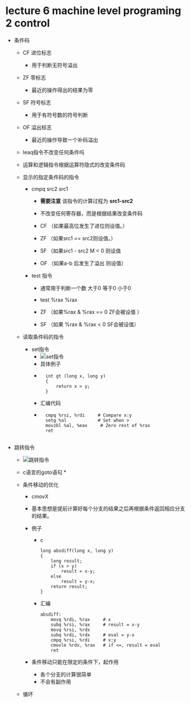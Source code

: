 # lecture 6 machine level programing 2 control

*  条件码
    * CF 进位标志
        * 用于判断无符号溢出
    * ZF 零标志
        * 最近的操作得出的结果为零 
    * SF 符号标志
        * 用于有符号数的符号判断
    * OF 溢出标志
        * 最近的操作导致一个补码溢出

    * leaq指令不改变任何条件吗
    * 运算和逻辑指令根据运算符隐式的改变条件码

    * 显示的指定条件码的指令
        * cmpq src2 src1
            * **需要注意** 该指令的计算过程为 **src1-src2**
            * 不改变任何寄存器，而是根据结果改变条件码

            * CF （如果最高位发生了进位则设值。）
            * ZF （如果src1 == src2则设值。）
            * SF （如果src1 - src2 M < 0 则设值
            * OF （如果a-b 后发生了溢出 则设值）

        * test 指令
            * 通常用于判断一个数 大于0  等于0 小于0
            * test %rax %rax
            
            * ZF （如果%rax & %rax == 0 ZF会被设值 ）
            * SF （如果 %rax & %rax < 0  SF会被设值）

    * 读取条件码的指令
        * set指令
            * ![set指令](/images/set指令.jpg)
            * 具体例子
            * ```
                int gt (long x, long y)
                {
                    return x > y;
                }

            * 汇编代码
            * ```
                cmpq %rsi, %rdi 	# Compare x:y
                setg %al 		    # Set when >
                movzbl %al, %eax     # Zero rest of %rax
                ret
            

* 跳转指令
    * ![跳转指令](/images/跳转指令.jpg)

    * c语言的goto语句
        * 

    * 条件移动的优化
        * cmovX
        *  基本思想是提前计算好每个分支的结果之后再根据条件返回相应分支的结果。

        * 例子
            * c
                ```
                long absdiff(long x, long y)
                {
                    long result;
                    if (x > y)
                        result = x-y;
                    else
                        result = y-x;
                    return result;
                }
                ```
            *  汇编
                ```
                absdiff:
                    movq %rdi, %rax 	# x
                    subq %rsi, %rax 	# result = x-y
                    movq %rsi, %rdx
                    subq %rdi, %rdx 	# eval = y-x
                    cmpq %rsi, %rdi 	# x:y
                    cmovle %rdx, %rax 	# if <=, result = eval
                    ret
                ```
        * 条件移动只能在限定的条件下，起作用
            * 各个分支的计算很简单
            * 不会有副作用

    * 循环
        
